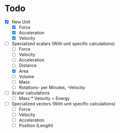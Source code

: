 # Todo

- [X] New Unit
  - [x] Force
  - [X] Acceleration
  - [X] Velocity
- [ ] Specialized scalars (With unit specific calculations)
  - [ ] Force
  - [ ] Velocity
  - [ ] Acceleration
  - [ ] Distance
  - [X] Area
  - [ ] Volume
  - [ ] Mass
  - [ ] Rotations- per Minutes, -Velocity
- [ ] Scalar calculations
  - [ ] Mass * Velocity = Energy
- [ ] Specialized vectors (With unit specific calculations)
  - [ ] Force
  - [ ] Velocity
  - [ ] Acceleration
  - [ ] Position (Length)

